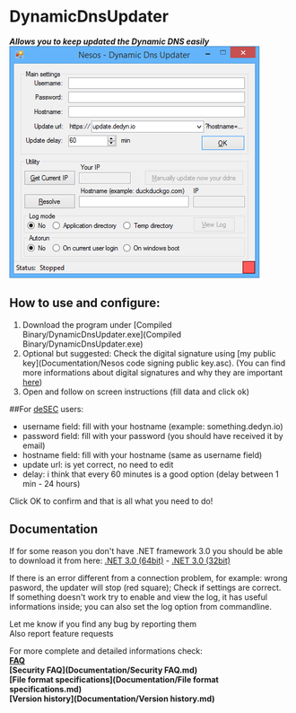 # DynamicDnsUpdater
***Allows you to keep updated the Dynamic DNS easily***  
![screenshot](Documentation/screenshot.png)  
## How to use and configure:  
1.  Download the program under [Compiled Binary/DynamicDnsUpdater.exe](Compiled Binary/DynamicDnsUpdater.exe)  
2. Optional but suggested: Check the digital signature using [my public key](Documentation/Nesos code signing public key.asc). (You can find more informations about digital signatures and why they are important [here](https://www.qubes-os.org/doc/verifying-signatures/))  
3. Open and follow on screen instructions  (fill data and click ok)

##For [deSEC](https://desec.io/#!/en/) users:  
- username field: fill with your hostname (example: something.dedyn.io)  
- password field: fill with your password (you should have received it by email)  
- hostname field: fill with your hostname (same as username field)  
- update url: is yet correct, no need to edit  
- delay: i think that every 60 minutes is a good option (delay between 1 min - 24 hours)  

Click OK to confirm and that is all what you need to do!
## Documentation
If for some reason you don't have .NET framework 3.0 you should be able to download it from here: [.NET 3.0 (64bit)](http://go.microsoft.com/fwlink/?LinkId=98106) -
[.NET 3.0 (32bit)](http://download.microsoft.com/download/8/F/E/8FEEE89D-9E4F-4BA3-993E-0FFEA8E21E1B/NetFx30SP1_x86.exe)  

If there is an error different from a connection problem, for example: wrong pasword, the updater will stop (red square); Check if settings are correct.  
If something doesn't work try to enable and view the log, it has useful informations inside; you can also set the log option from commandline.  

Let me know if you find any bug by reporting them  
Also report feature requests  

For more complete and detailed informations check:  
**[FAQ](Documentation/FAQ.md)**  
**[Security FAQ](Documentation/Security FAQ.md)**  
**[File format specifications](Documentation/File format specifications.md)**  
**[Version history](Documentation/Version history.md)**  